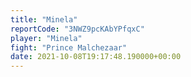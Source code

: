 ```yaml
---
title: "Minela"
reportCode: "3NWZ9pcKAbYPfqxC"
player: "Minela"
fight: "Prince Malchezaar"
date: 2021-10-08T19:17:48.190000+00:00
---
```

